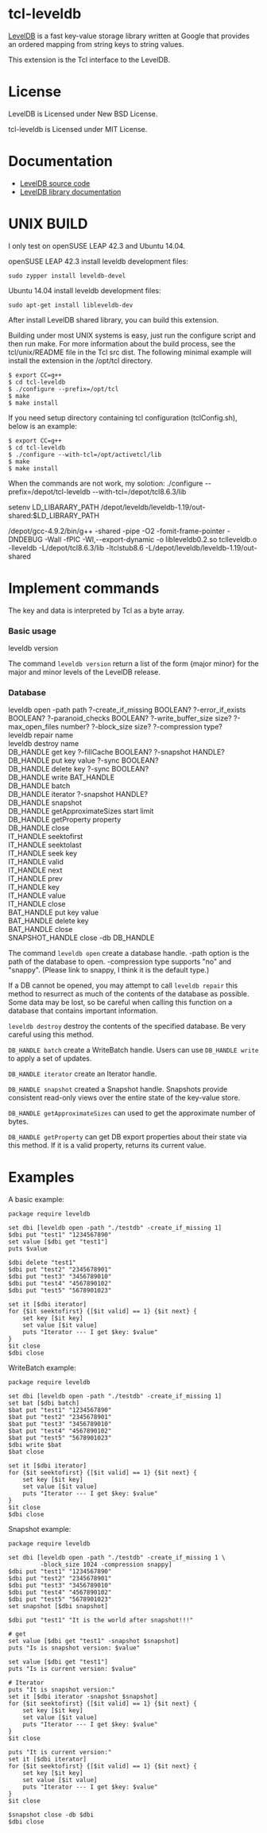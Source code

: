 tcl-leveldb
=====

[LevelDB](https://github.com/google/leveldb) is a fast key-value storage
library written at Google that provides an ordered mapping from string keys
to string values.

This extension is the Tcl interface to the LevelDB.


License
=====

LevelDB is Licensed under New BSD License.

tcl-leveldb is Licensed under MIT License.


Documentation
=====

 * [LevelDB source code](https://github.com/google/leveldb)
 * [LevelDB library documentation](https://github.com/google/leveldb/blob/master/doc/index.md)


UNIX BUILD
=====

I only test on openSUSE LEAP 42.3 and Ubuntu 14.04.

openSUSE LEAP 42.3 install leveldb development files:

    sudo zypper install leveldb-devel

Ubuntu 14.04 install leveldb development files:

    sudo apt-get install libleveldb-dev


After install LevelDB shared library, you can build this extension.

Building under most UNIX systems is easy, just run the configure script
and then run make. For more information about the build process, see
the tcl/unix/README file in the Tcl src dist. The following minimal
example will install the extension in the /opt/tcl directory.

    $ export CC=g++
    $ cd tcl-leveldb
    $ ./configure --prefix=/opt/tcl
    $ make
    $ make install
	
If you need setup directory containing tcl configuration (tclConfig.sh),
below is an example:

    $ export CC=g++
    $ cd tcl-leveldb
    $ ./configure --with-tcl=/opt/activetcl/lib
    $ make
    $ make install

When the commands are not work, my solotion: 
./configure --prefix=/depot/tcl-leveldb --with-tcl=/depot/tcl8.6.3/lib

setenv LD_LIBARARY_PATH /depot/leveldb/leveldb-1.19/out-shared:$LD_LIBRARY_PATH

/depot/gcc-4.9.2/bin/g++ -shared -pipe -O2 -fomit-frame-pointer -DNDEBUG -Wall -fPIC -Wl,--export-dynamic -o libleveldb0.2.so tclleveldb.o -lleveldb -L/depot/tcl8.6.3/lib -ltclstub8.6 -L/depot/leveldb/leveldb-1.19/out-shared


Implement commands
=====

The key and data is interpreted by Tcl as a byte array.

### Basic usage
leveldb version

The command `leveldb version` return a list of the form {major minor} 
for the major and minor levels of the LevelDB release.

### Database
leveldb open -path path ?-create_if_missing BOOLEAN? ?-error_if_exists BOOLEAN? 
 ?-paranoid_checks BOOLEAN? ?-write_buffer_size size? ?-max_open_files number? 
 ?-block_size size? ?-compression type?   
leveldb repair name  
leveldb destroy name  
DB_HANDLE get key ?-fillCache BOOLEAN? ?-snapshot HANDLE?  
DB_HANDLE put key value ?-sync BOOLEAN?  
DB_HANDLE delete key ?-sync BOOLEAN?  
DB_HANDLE write BAT_HANDLE  
DB_HANDLE batch  
DB_HANDLE iterator ?-snapshot HANDLE?  
DB_HANDLE snapshot  
DB_HANDLE getApproximateSizes start limit  
DB_HANDLE getProperty property  
DB_HANDLE close  
IT_HANDLE seektofirst  
IT_HANDLE seektolast  
IT_HANDLE seek key  
IT_HANDLE valid  
IT_HANDLE next  
IT_HANDLE prev  
IT_HANDLE key  
IT_HANDLE value  
IT_HANDLE close  
BAT_HANDLE put key value  
BAT_HANDLE delete key  
BAT_HANDLE close  
SNAPSHOT_HANDLE close -db DB_HANDLE  

The command `leveldb open` create a database handle. -path option is the path 
of the database to open. -compression type supports "no" and "snappy".
(Please link to snappy, I think it is the default type.)

If a DB cannot be opened, you may attempt to call `leveldb repair` this method
to resurrect as much of the contents of the database as possible. Some data
may be lost, so be careful when calling this function on a database that
contains important information.

`leveldb destroy` destroy the contents of the specified database.
Be very careful using this method.

`DB_HANDLE batch` create a WriteBatch handle. Users can use `DB_HANDLE write`
to apply a set of updates.

`DB_HANDLE iterator` create an Iterator handle.

`DB_HANDLE snapshot` created a Snapshot handle. Snapshots provide consistent
read-only views over the entire state of the key-value store.

`DB_HANDLE getApproximateSizes` can used to get the approximate number of
bytes.

`DB_HANDLE getProperty` can get DB export properties about their state via
this method.  If it is a valid property, returns its current value.


Examples
=====

A basic example:

    package require leveldb

    set dbi [leveldb open -path "./testdb" -create_if_missing 1]
    $dbi put "test1" "1234567890"
    set value [$dbi get "test1"]
    puts $value

    $dbi delete "test1"
    $dbi put "test2" "2345678901"
    $dbi put "test3" "3456789010"
    $dbi put "test4" "4567890102"
    $dbi put "test5" "5678901023"

    set it [$dbi iterator]
    for {$it seektofirst} {[$it valid] == 1} {$it next} {
        set key [$it key]
        set value [$it value]
        puts "Iterator --- I get $key: $value"
    }
    $it close
    $dbi close

WriteBatch example:

    package require leveldb

    set dbi [leveldb open -path "./testdb" -create_if_missing 1]
    set bat [$dbi batch]
    $bat put "test1" "1234567890"
    $bat put "test2" "2345678901"
    $bat put "test3" "3456789010"
    $bat put "test4" "4567890102"
    $bat put "test5" "5678901023"
    $dbi write $bat
    $bat close

    set it [$dbi iterator]
    for {$it seektofirst} {[$it valid] == 1} {$it next} {
        set key [$it key]
        set value [$it value]
        puts "Iterator --- I get $key: $value"
    }
    $it close
    $dbi close

Snapshot example:

    package require leveldb

    set dbi [leveldb open -path "./testdb" -create_if_missing 1 \
             -block_size 1024 -compression snappy]
    $dbi put "test1" "1234567890"
    $dbi put "test2" "2345678901"
    $dbi put "test3" "3456789010"
    $dbi put "test4" "4567890102"
    $dbi put "test5" "5678901023"
    set snapshot [$dbi snapshot]

    $dbi put "test1" "It is the world after snapshot!!!"

    # get
    set value [$dbi get "test1" -snapshot $snapshot]
    puts "Is is snapshot version: $value"

    set value [$dbi get "test1"]
    puts "Is is current version: $value"

    # Iterator
    puts "It is snapshot version:"
    set it [$dbi iterator -snapshot $snapshot]
    for {$it seektofirst} {[$it valid] == 1} {$it next} {
        set key [$it key]
        set value [$it value]
        puts "Iterator --- I get $key: $value"
    }
    $it close

    puts "It is current version:"
    set it [$dbi iterator]
    for {$it seektofirst} {[$it valid] == 1} {$it next} {
        set key [$it key]
        set value [$it value]
        puts "Iterator --- I get $key: $value"
    }
    $it close

    $snapshot close -db $dbi
    $dbi close


